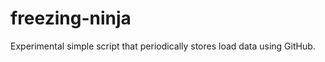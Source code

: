 freezing-ninja
==============

Experimental simple script that periodically stores load data using GitHub.
